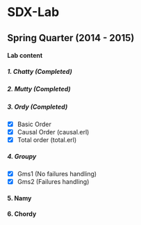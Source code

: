 # SDX-Lab

## Spring Quarter (2014 - 2015)

#### Lab content
##### 1. Chatty (Completed)

##### 2. Mutty (Completed)

##### 3. Ordy (Completed)
- [x] Basic Order
- [x] Causal Order (causal.erl)
- [x] Total order (total.erl)

##### 4. Groupy
- [x] Gms1 (No failures handling)
- [x] Gms2 (Failures handling)

#### 5. Namy

#### 6. Chordy
